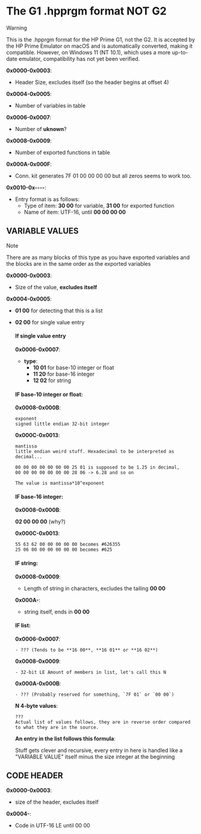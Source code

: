 # The G1 .hpprgm format NOT G2
>[!WARNING]
>This is the .hpprgm format for the HP Prime G1, not the G2. It is accepted by the HP Prime Emulator on macOS and is automatically converted, making it compatible. However, on Windows 11 (NT 10.1), which uses a more up-to-date emulator, compatibility has not yet been verified.

**0x0000-0x0003**:

- Header Size, excludes itself (so the header begins at offset 4)

**0x0004-0x0005**:

- Number of variables in table
  
**0x0006-0x0007**:

- Number of **uknown**?

**0x0008-0x0009**:
- Number of exported functions in table
 
**0x000A-0x000F**:

- Conn. kit generates
    7F 01 00 00 00 00
    but all zeros seems to work too.


**0x0010-0x----**:

- Entry format is as follows:
    - Type of item:
        **30 00** for variable,
        **31 00** for exported function
    - Name of item:
        UTF-16, until **00 00 00 00**


## VARIABLE VALUES
>[!NOTE]
>There are as many blocks of this type as you have exported variables and the blocks are in the same order as the exported variables

**0x0000-0x0003**:

- Size of the value, **excludes itself**

**0x0004-0x0005**:

- **01 00** for detecting that this is a list
- **02 00** for single value entry
  
  #### If single value entry

  **0x0006-0x0007**:

  - **type**:
    - **10 01** for base-10 integer or float
    - **11 20** for base-16 integer
    - **12 02** for string

  #### IF base-10 integer or float:


    **0x0008-0x000B**:
  
    ```
    exponent
    signed little endian 32-bit integer
    ```
  
    **0x000C-0x0013**:
  
    ```
    mantissa
    little endian weird stuff. Hexadecimal to be interpreted as decimal...
      
    00 00 00 00 00 00 00 25 01 is supposed to be 1.25 in decimal,
    00 00 00 00 00 00 00 28 06 -> 6.28 and so on
      
    The value is mantissa*10^exponent
    ```
  
  #### IF base-16 integer:
  
    **0x0008-0x000B**:
  
    **02 00 00 00** (why?)

    **0x000C-0x0013**:
  
    ```
    55 63 62 00 00 00 00 00 becomes #626355
    25 06 00 00 00 00 00 00 becomes #625
    ```
  
  #### IF string:
  
    **0x0008-0x0009**:
  
    - Length of string in characters, excludes the tailing **00 00**

    **0x000A-**:

    - string itself, ends in **00 00**

  
  #### IF list:

    **0x0006-0x0007**:
    
      - ??? (Tends to be **16 00**, **16 01** or **16 02**)

  
    **0x0008-0x0009**:
  
      - 32-bit LE Amount of members in list, let's call this N

        
    **0x000A-0x000B**:
  
      - ??? (Probably reserved for something, `7F 01` or `00 00`)

        
    **N 4-byte values**:
  
    ```
    ???
    Actual list of values follows, they are in reverse order compared to what they are in the source.
    ```
    
    **An entry in the list follows this formula**:
  
    Stuff gets clever and recursive, every entry in here is handled like a "VARIABLE VALUE" itself minus the size integer at the beginning


## CODE HEADER

**0x0000-0x0003**:

- size of the header, excludes itself


**0x0004-**:
- Code in UTF-16 LE until 00 00


